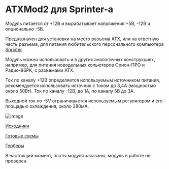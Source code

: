ATXMod2 для Sprinter-а
=====================

Модуль питается от +12В и вырабатывает напряжения +5В, -12В и опционально -5В.

Предназначен для установки на место разъема ATX, или на ответную часть разъема, для питания любительского персонального компьютера [Sprinter](https://sprinter.ru/).

Модуль можно использовать и в других аналогичных конструкциях, например, для питания новодельных копьютеров Орион-ПРО и Радио-86РК, с разъемами ATX.

Ток по каналу +12В  определяется используемым источником питания, рекомендуется использовать источник с током до 3,4А (мощностью около 50Вт). Ток по каналу -12В, до 1А, по каналу 5В до 3А.

Выходной ток по -5V ограничивается используемым регулятором и его площадью охлаждения, около 280мА.

![image](Export/render.jpg)

[Исходники](Sources)

[Готовые схемы](Export)

[Герберы](Gerber)

В настоящий момент, платы модуля заказаны, модуль в работе не проверен.

